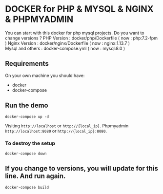 # DOCKER for PHP & MYSQL & NGINX & PHPMYADMIN 

You can start with this docker for php mysql projects.
Do you want to change versions ?
PHP Version : docker/php/Dockerfile ( now : php:7.2-fpm )
Nginx Version : docker/nginx/Dockerfile ( now : nginx:1.13.7 )  
Mysql and others : docker-compose.yml ( now : mysql:8.0 )

## Requirements

On your own machine you should have:

- docker
- docker-compose

## Run the demo

```
docker-compose up -d
```

Visiting `http://localhost` or `http://{local_ip}`.
Phpmyadmin `http://localhost:8080` or `http://{local_ip}:8080`.


### To destroy the setup

```
docker-compose down
```

## If you change to versions, you will update for this line. And run again.

```
docker-compose build
```
